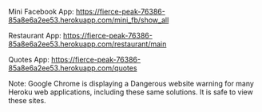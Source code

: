 Mini Facebook App: https://fierce-peak-76386-85a8e6a2ee53.herokuapp.com/mini_fb/show_all

Restaurant App: https://fierce-peak-76386-85a8e6a2ee53.herokuapp.com/restaurant/main

Quotes App: https://fierce-peak-76386-85a8e6a2ee53.herokuapp.com/quotes

Note: Google Chrome is displaying a Dangerous website warning for many Heroku web applications, including these same solutions. It is safe to view these sites.
